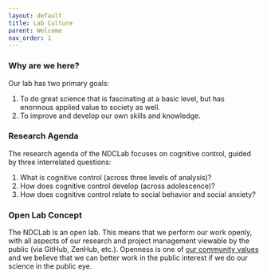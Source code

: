 ```yaml
---
layout: default
title: Lab Culture
parent: Welcome
nav_order: 1
---
```


### Why are we here?
Our lab has two primary goals:
1. To do great science that is fascinating at a basic level, but has enormous applied value to society as well.
2. To improve and develop our own skills and knowledge.

### Research Agenda
The research agenda of the NDCLab focuses on cognitive control, guided by three interrelated questions:
  1. What is cognitive control (across three levels of analysis)?
  2. How does cognitive control develop (across adolescence)?
  3. How does cognitive control relate to social behavior and social anxiety?

### Open Lab Concept
The NDCLab is an open lab. This means that we perform our work openly, with all aspects of our research and project management viewable by the public (via GitHub, ZenHub, etc.). Openness is one of [our community values](https://ndclab.github.io/wiki/docs/around-the-lab/community-standards.html) and we believe that we can better work in the public interest if we do our science in the public eye. 
